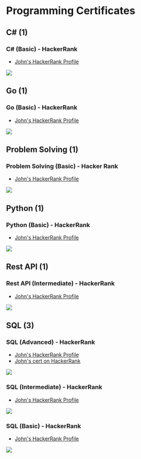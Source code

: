 # Programming Certificates

## C# (1)

### C# (Basic) - HackerRank

* [John's HackerRank Profile](https://www.hackerrank.com/grokify)

![](cert_programming_csharp_hackerrank_csharp-basic_2023-07-16.png)

## Go (1)

### Go (Basic) - HackerRank

* [John's HackerRank Profile](https://www.hackerrank.com/grokify)

![](cert_programming_go_hackerrank_go-basic_2023-07-07.png)

## Problem Solving (1)

### Problem Solving (Basic) - Hacker Rank

* [John's HackerRank Profile](https://www.hackerrank.com/grokify)

![](cert_programming_problem-solving_hackerrank_problem-solving-basic_2023-07-08.png)

## Python (1)

### Python (Basic) - HackerRank

* [John's HackerRank Profile](https://www.hackerrank.com/grokify)

![](cert_programming_python_hackerrank_python-basic_2023-07-08.png)

## Rest API (1)

### Rest API (Intermediate) - HackerRank

* [John's HackerRank Profile](https://www.hackerrank.com/grokify)

![](cert_programming_rest-api_hackerrank_rest-api-intermediate_2023-07-08.png)

## SQL (3)

### SQL (Advanced) - HackerRank

* [John's HackerRank Profile](https://www.hackerrank.com/grokify)
* [John's cert on HackerRank](https://www.hackerrank.com/certificates/3398beadc245)

![](cert_programming_sql_hackerrank_sql-advanced_2023-07-09.png)

### SQL (Intermediate) - HackerRank

* [John's HackerRank Profile](https://www.hackerrank.com/grokify)

![](cert_programming_sql_hackerrank_sql-intermediate_2023-07-08.png)

### SQL (Basic) - HackerRank

* [John's HackerRank Profile](https://www.hackerrank.com/grokify)

![](cert_programming_sql_hackerrank_sql-basic_2023-07-08.png)
